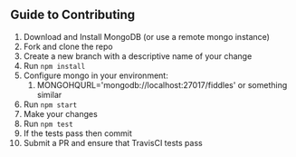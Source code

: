 ## Guide to Contributing

1. Download and Install MongoDB (or use a remote mongo instance)
2. Fork and clone the repo
3. Create a new branch with a descriptive name of your change
4. Run `npm install`
5. Configure mongo in your environment:
    1. MONGOHQURL='mongodb://localhost:27017/fiddles' or something similar
5. Run `npm start`
6. Make your changes
7. Run `npm test`
8. If the tests pass then commit
9. Submit a PR and ensure that TravisCI tests pass
